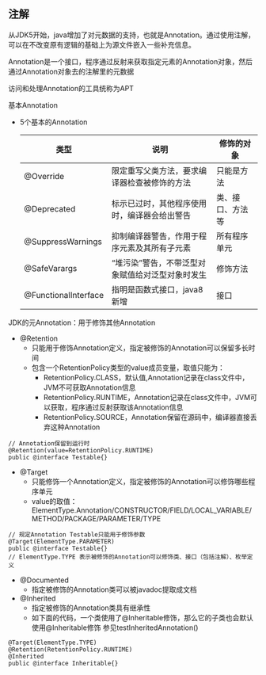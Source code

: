 ## 注解

从JDK5开始，java增加了对元数据的支持，也就是Annotation。通过使用注解，可以在不改变原有逻辑的基础上为源文件嵌入一些补充信息。

Annotation是一个接口，程序通过反射来获取指定元素的Annotation对象，然后通过Annotation对象去的注解里的元数据

访问和处理Annotation的工具统称为APT

基本Annotation
- 5个基本的Annotation
    
    类型 | 说明 | 修饰的对象
    --- | --- | ---
    @Override | 限定重写父类方法，要求编译器检查被修饰的方法 | 只能是方法
    @Deprecated | 标示已过时，其他程序使用时，编译器会给出警告 | 类、接口、方法等
    @SuppressWarnings | 抑制编译器警告，作用于程序元素及其所有子元素 | 所有程序单元
    @SafeVarargs | “堆污染”警告，不带泛型对象赋值给对泛型对象时发生 | 修饰方法
    @FunctionalInterface | 指明是函数式接口，java8新增 | 接口

JDK的元Annotation：用于修饰其他Annotation
- @Retention
    - 只能用于修饰Annotation定义，指定被修饰的Annotation可以保留多长时间
    - 包含一个RetentionPolicy类型的value成员变量，取值只能为：
        - RetentionPolicy.CLASS，默认值,Annotation记录在class文件中，JVM不可获取Annotation信息
        - RetentionPolicy.RUNTIME，Annotation记录在class文件中，JVM可以获取，程序通过反射获取该Annotation信息
        - RetentionPolicy.SOURCE，Annotation保留在源码中，编译器直接丢弃这种Annotation
```
// Annotation保留到运行时
@Retention(value=RetentionPolicy.RUNTIME)
public @interface Testable{}
```
- @Target
    - 只能修饰一个Annotation定义，指定被修饰的Annotation可以修饰哪些程序单元
    - value的取值： ElementType.Annotation/CONSTRUCTOR/FIELD/LOCAL_VARIABLE/METHOD/PACKAGE/PARAMETER/TYPE
```
// 规定Annotation Testable只能用于修饰参数
@Target(ElementType.PARAMETER)
public @interface Testable{}
// ElementType.TYPE 表示被修饰的Annotation可以修饰类、接口（包括注解）、枚举定义
```
- @Documented
    - 指定被修饰的Annotation类可以被javadoc提取成文档
- @Inherited
    - 指定被修饰的Annotation类具有继承性
    - 如下面的代码，一个类使用了@Inheritable修饰，那么它的子类也会默认使用@Inheritable修饰 参见testInheritedAnnotation()
```
@Target(ElementType.TYPE)
@Retention(RetentionPolicy.RUNTIME)
@Inherited
public @interface Inheritable{}
```

